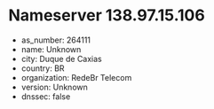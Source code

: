 # Nameserver 138.97.15.106

* as_number: 264111
* name: Unknown
* city: Duque de Caxias
* country: BR
* organization: RedeBr Telecom
* version: Unknown
* dnssec: false

